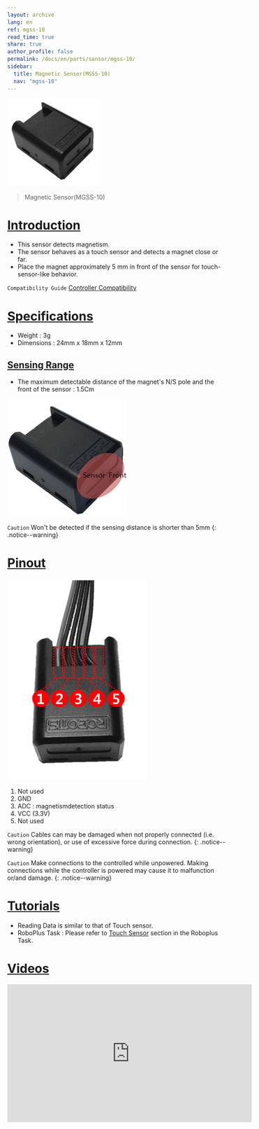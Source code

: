 ```yaml
---
layout: archive
lang: en
ref: mgss-10
read_time: true
share: true
author_profile: false
permalink: /docs/en/parts/sensor/mgss-10/
sidebar:
  title: Magnetic Sensor(MGSS-10)
  nav: "mgss-10"
---
```


![](/assets/images/parts/sensors/mgss-10_product.png)

> Magnetic Sensor(MGSS-10)

# [Introduction](#introduction)

- This sensor detects magnetism.
- The sensor behaves as a touch sensor and detects a magnet close or far.
- Place the magnet approximately 5 mm in front of the sensor for touch-sensor-like behavior.

`Compatibility Guide` [Controller Compatibility]

# [Specifications](#specifications)

- Weight : 3g
- Dimensions : 24mm x 18mm x 12mm

## [Sensing Range](#sensing-range)

- The maximum detectable distance of the magnet's N/S pole and the front of the sensor : 1.5Cm

![](/assets/images/parts/sensors/mgss-10_01.png)

`Caution` Won't be detected if the sensing distance is shorter than 5mm
{: .notice--warning}

# [Pinout](#pinout)

![](/assets/images/parts/sensors/mgss-10_pinout.gif)

1. Not used
2. GND
3. ADC : magnetismdetection status
4. VCC (3.3V)
5. Not used

`Caution` Cables can may be damaged when not properly connected (i.e. wrong orientation), or use of excessive force during connection.
{: .notice--warning}

`Caution` Make connections to the controlled while unpowered. Making connections while the controller is powered may cause it to malfunction or/and damage.
{: .notice--warning}

# [Tutorials](#tutorials)

- Reading Data is similar to that of Touch sensor.
- RoboPlus Task : Please refer to [Touch Sensor] section in the Roboplus Task.

# [Videos](#videos)

<iframe width="560" height="315" src="https://www.youtube.com/embed/LJ1x6tMrFRE" frameborder="0" allowfullscreen></iframe>

[Controller Compatibility]: /docs/en/parts/controller/controller_compatibility/
[Touch Sensor]: /docs/en/software/rplus1/task/programming_02/#touch-sensor
